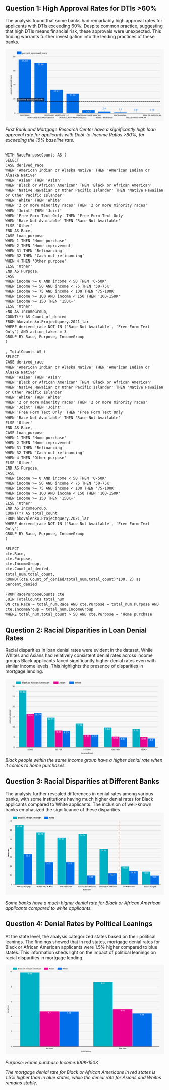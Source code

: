 ## Question 1: High Approval Rates for DTIs >60%
The analysis found that some banks had remarkably high approval rates for applicants with DTIs exceeding 60%. Despite  common practice, suggesting that high DTIs means financial risk, these approvals were unexpected. This finding warrants further investigation into the lending practices of these banks.

![alt text](graphs/Question1.png?raw=true)

*First Bank and Mortgage Research Center have a significantly high loan approval rate for applicants with Debt-to-Income Ratios >60%, far exceeding the 16% baseline rate.*

 ```

WITH RacePurposeCounts AS (
SELECT
CASE derived_race
WHEN 'American Indian or Alaska Native' THEN 'American Indian or Alaska Native'
WHEN 'Asian' THEN 'Asian'
WHEN 'Black or African American' THEN 'Black or African American'
WHEN 'Native Hawaiian or Other Pacific Islander' THEN 'Native Hawaiian or Other Pacific Islander'
WHEN 'White' THEN 'White'
WHEN '2 or more minority races' THEN '2 or more minority races'
WHEN 'Joint' THEN 'Joint'
WHEN 'Free Form Text Only' THEN 'Free Form Text Only'
WHEN 'Race Not Available' THEN 'Race Not Available'
ELSE 'Other'
END AS Race,
CASE loan_purpose
WHEN 1 THEN 'Home purchase'
WHEN 2 THEN 'Home improvement'
WHEN 31 THEN 'Refinancing'
WHEN 32 THEN 'Cash-out refinancing'
WHEN 4 THEN 'Other purpose'
ELSE 'Other'
END AS Purpose,
CASE
WHEN income >= 0 AND income < 50 THEN '0-50K'
WHEN income >= 50 AND income < 75 THEN '50-75K'
WHEN income >= 75 AND income < 100 THEN '75-100K'
WHEN income >= 100 AND income < 150 THEN '100-150K'
WHEN income >= 150 THEN '150K+'
ELSE 'Other'
END AS IncomeGroup,
COUNT(*) AS Count_of_denied
FROM hkovalenko.Projectquery.2021_lar
WHERE derived_race NOT IN ('Race Not Available', 'Free Form Text Only') AND action_taken = 3
GROUP BY Race, Purpose, IncomeGroup
)

, TotalCounts AS (
SELECT
CASE derived_race
WHEN 'American Indian or Alaska Native' THEN 'American Indian or Alaska Native'
WHEN 'Asian' THEN 'Asian'
WHEN 'Black or African American' THEN 'Black or African American'
WHEN 'Native Hawaiian or Other Pacific Islander' THEN 'Native Hawaiian or Other Pacific Islander'
WHEN 'White' THEN 'White'
WHEN '2 or more minority races' THEN '2 or more minority races'
WHEN 'Joint' THEN 'Joint'
WHEN 'Free Form Text Only' THEN 'Free Form Text Only'
WHEN 'Race Not Available' THEN 'Race Not Available'
ELSE 'Other'
END AS Race,
CASE loan_purpose
WHEN 1 THEN 'Home purchase'
WHEN 2 THEN 'Home improvement'
WHEN 31 THEN 'Refinancing'
WHEN 32 THEN 'Cash-out refinancing'
WHEN 4 THEN 'Other purpose'
ELSE 'Other'
END AS Purpose,
CASE
WHEN income >= 0 AND income < 50 THEN '0-50K'
WHEN income >= 50 AND income < 75 THEN '50-75K'
WHEN income >= 75 AND income < 100 THEN '75-100K'
WHEN income >= 100 AND income < 150 THEN '100-150K'
WHEN income >= 150 THEN '150K+'
ELSE 'Other'
END AS IncomeGroup,
COUNT(*) AS total_count
FROM hkovalenko.Projectquery.2021_lar
WHERE derived_race NOT IN ('Race Not Available', 'Free Form Text Only')
GROUP BY Race, Purpose, IncomeGroup
)

SELECT
cte.Race,
cte.Purpose,
cte.IncomeGroup,
cte.Count_of_denied,
total_num.total_count,
ROUND((cte.Count_of_denied/total_num.total_count)*100, 2) as percent_denied

FROM RacePurposeCounts cte
JOIN TotalCounts total_num
ON cte.Race = total_num.Race AND cte.Purpose = total_num.Purpose AND cte.IncomeGroup = total_num.IncomeGroup
WHERE total_num.total_count > 50 AND cte.Purpose = 'Home purchase'
```


## Question 2: Racial Disparities in Loan Denial Rates
Racial disparities in loan denial rates were evident in the dataset. While Whites and Asians had relatively consistent denial rates across income groups  Black applicants faced significantly higher denial rates even with similar income levels. This highlights the presence of disparities in mortgage lending.

![alt text](graphs/Question2.png?raw=true)
*Black people within the same income group have a higher denial rate when it comes to home purchases.* 


## Question 3: Racial Disparities at Different Banks
The analysis further revealed differences in denial rates among various banks, with some institutions having much higher denial rates for Black applicants compared to White applicants. The inclusion of well-known banks emphasized the significance of these disparities.
![alt text](graphs/Question3.png?raw=true)

*Some banks have a much higher denial rate for Black or African American applicants compared to white applicants.* 

## Question 4: Denial Rates by Political Leanings
At the state level, the analysis categorized states based on their political leanings. The findings showed that in red states, mortgage denial rates for Black or African American applicants were 1.5% higher compared to blue states. This information sheds light on the impact of political leanings on racial disparities in mortgage lending.

![alt text](graphs/Question4.png?raw=true)

*Purpose: Home purchase*
*Income:100K-150K*

*The mortgage denial rate for Black or African Americans in red states is 1.5% higher than in blue states, while the denial rate for Asians and Whites remains stable.*

